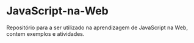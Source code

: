 # JavaScript-na-Web
Repositório para a ser utilizado na aprendizagem de JavaScript na Web, contem exemplos e atividades.
